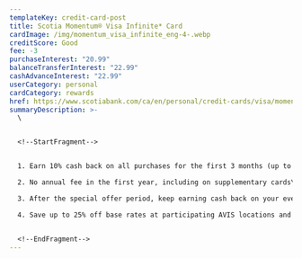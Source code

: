 ```yaml
---
templateKey: credit-card-post
title: Scotia Momentum® Visa Infinite* Card
cardImage: /img/momentum_visa_infinite_eng-4-.webp
creditScore: Good
fee: -3
purchaseInterest: "20.99"
balanceTransferInterest: "22.99"
cashAdvanceInterest: "22.99"
userCategory: personal
cardCategory: rewards
href: https://www.scotiabank.com/ca/en/personal/credit-cards/visa/momentum-infinite-card.html
summaryDescription: >-
  \


  <!--StartFragment-->


  1. Earn 10% cash back on all purchases for the first 3 months (up to $2,000 in total purchases).\

  2. No annual fee in the first year, including on supplementary cards\

  3. After the special offer period, keep earning cash back on your everyday purchases.\

  4. Save up to 25% off base rates at participating AVIS locations and at participating Budget locations in Canada and the U.S. when you pay with your Scotia Momentum® Visa Infinite* Card.


  <!--EndFragment-->
---
```

